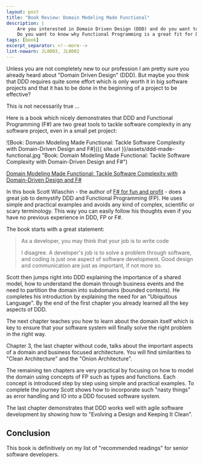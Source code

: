 ```yaml
---
layout: post
title: "Book Review: Domain Modeling Made Functional"
description: |
    Are you interested in Domain Driven Design (DDD) and do you want to learn how to effectively use it in your projects?
    Do you want to know why Functional Programming is a great fit for DDD? 
tags: [book]
excerpt_separator: <!--more-->
lint-nowarn: JL0003, JL0002
---
```


Unless you are not completely new to our profession I am pretty sure you already heard
about "Domain Driven Design" (DDD). But maybe you think that DDD requires quite some effort which is only worth it
in big software projects and that it has to be done in the beginning of a project to be effective?

This is not necessarily true ...

Here is a book which nicely demonstrates that DDD and Functional Programming (F#) are two great tools to tackle
software complexity in any software project, even in a small pet project:

![Book: Domain Modeling Made Functional: Tackle Software Complexity with Domain-Driven Design and F#]({{ site.url }}/assets/ddd-made-functional.jpg "Book: Domain Modeling Made Functional: Tackle Software Complexity with Domain-Driven Design and F#")

[Domain Modeling Made Functional: Tackle Software Complexity with Domain-Driven Design and F#](https://www.amazon.com/Domain-Modeling-Made-Functional-Domain-Driven-ebook/dp/B07B44BPFB/ref=sr_1_1?crid=34GG05PMNU3AU&dchild=1&keywords=domain+modeling+made+functional&qid=1599973736&sprefix=domain+modeling+%2Caps%2C680&sr=8-1)

<!--more-->

In this book Scott Wlaschin - the author of [F# for fun and profit](https://fsharpforfunandprofit.com/) - does a great job
to demystify DDD and Functional Programming (FP). He uses simple and practical examples and avoids any kind of complex,
scientific or scary terminology. This way you can easily follow his thoughts even if you have no previous experience
in DDD, FP or F#.

The book starts with a great statement:

> As a developer, you may think that your job is to write code
>
> I disagree. A developer's job is to solve a problem through software, and coding is just one aspect of
> software development. Good design and communication are just as important, if not more so.

Scott then jumps right into DDD explaining the importance of a shared model, how to understand the domain through
business events and the need to partition the domain into subdomains (bounded contexts). He completes his
introduction by explaining the need for an "Ubiquitous Language".
By the end of the first chapter you already learned all the key aspects of DDD.

The next chapter teaches you how to learn about the domain itself which is key to ensure that your software system
will finally solve the right problem in the right way.

Chapter 3, the last chapter without code, talks about the important aspects of a domain and business focused architecture.
You will find similarities to "Clean Architecture" and the "Onion Architecture".

The remaining ten chapters are very practical by focusing on how to model the domain using concepts of FP such as 
types and functions. Each concept is introduced step by step using simple and practical examples. To complete the journey 
Scott shows how to incorporate such "nasty things" as error handling and IO into a DDD focused software system.

The last chapter demonstrates that DDD works well with agile software development by showing how to
"Evolving a Design and Keeping It Clean".

## Conclusion

This book is definitively on my list of "recommended readings" for senior software developers.

